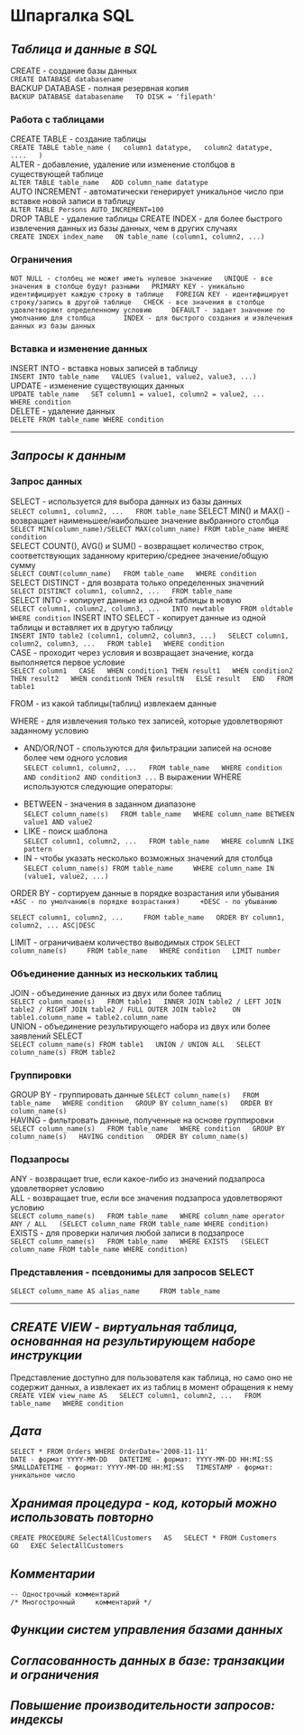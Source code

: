 # Шпаргалка SQL  

## *Таблица и данные в SQL*     
CREATE - создание базы данных   
`CREATE DATABASE databasename`  
BACKUP DATABASE - полная резервная копия  
`BACKUP DATABASE databasename  
TO DISK = 'filepath' ` 

###  Работа с таблицами     
CREATE TABLE - создание таблицы  
`CREATE TABLE table_name (  
    column1 datatype,  
    column2 datatype,  
   ....  
)`  
ALTER - добавление, удаление или изменение столбцов в существующей таблице  
`ALTER TABLE table_name  
ADD column_name datatype`  
AUTO INCREMENT - автоматически генерирует уникальное число при вставке новой записи в таблицу  
`ALTER TABLE Persons AUTO_INCREMENT=100`  
DROP TABLE - удаление таблицы
CREATE INDEX - для более быстрого извлечения данных из базы данных, чем в других случаях  
`CREATE INDEX index_name  
ON table_name (column1, column2, ...)`  

### Ограничения  
`NOT NULL - столбец не может иметь нулевое значение  
UNIQUE - все значения в столбце будут разными  
PRIMARY KEY - уникально идентифицирует каждую строку в таблице  
FOREIGN KEY - идентифицирует строку/запись в другой таблице  
CHECK - все значения в столбце удовлетворяют определенному условию    
DEFAULT - задает значение по умолчанию для столбца      
INDEX - для быстрого создания и извлечения данных из базы данных`    

###  Вставка и изменение данных  
INSERT INTO - вставка новых записей в таблицу   
`INSERT INTO table_name  
VALUES (value1, value2, value3, ...)`    
UPDATE - изменение существующих данных    
`UPDATE table_name  
SET column1 = value1, column2 = value2, ...  
WHERE condition`  
DELETE  - удаление данных  
`DELETE FROM table_name WHERE condition`  
___  


## *Запросы к данным*  
### Запрос данных 
SELECT - используется для выбора данных из базы данных   
`SELECT column1, column2, ...  
FROM table_name` 
SELECT MIN() и MAX() - возвращает наименьшее/наибольшее значение выбранного столбца  
`SELECT MIN(column_name)/SELECT MAX(column_name)
FROM table_name
WHERE condition`  
SELECT COUNT(), AVG() и SUM() - возвращает количество строк, соответствующих заданному критерию/среднее значение/общую сумму  
`SELECT COUNT(column_name)  
FROM table_name  
WHERE condition`  
SELECT DISTINCT - для возврата только определенных значений  
`SELECT DISTINCT column1, column2, ...  
FROM table_name`    
SELECT INTO - копирует данные из одной таблицы в новую    
`SELECT column1, column2, column3, ...  
INTO newtable   
FROM oldtable  
WHERE condition` 
INSERT INTO SELECT - копирует данные из одной таблицы и вставляет их в другую таблицу  
`INSERT INTO table2 (column1, column2, column3, ...)  
SELECT column1, column2, column3, ...  
FROM table1  
WHERE condition`    
CASE - проходит через условия и возвращает значение, когда выполняется первое условие  
`SELECT column1  
CASE  
    WHEN condition1 THEN result1  
    WHEN condition2 THEN result2  
    WHEN conditionN THEN resultN  
    ELSE result  
END  
FROM table1`    
 
FROM - из какой таблицы(таблиц) извлекаем данные  
 
WHERE - для извлечения только тех записей, которые удовлетворяют заданному условию 
 + AND/OR/NOT - спользуются для фильтрации записей на основе более чем одного условия  
 `SELECT column1, column2, ...  
FROM table_name  
WHERE condition AND condition2 AND condition3 ...`
В выражении WHERE используются следующие операторы:  
 - BETWEEN - значения в заданном диапазоне  
 `SELECT column_name(s)  
  FROM table_name  
  WHERE column_name BETWEEN value1 AND value2`  
 - LIKE - поиск шаблона   
  `SELECT column1, column2, ...  
   FROM table_name  
   WHERE columnN LIKE pattern`  
 - IN - чтобы указать несколько возможных значений для столбца  
 `SELECT column_name(s)
  FROM table_name    
  WHERE column_name IN (value1, value2, ...)`  
  
ORDER BY - сортируем данные в порядке возрастания или убывания    
`+ASC - по умолчанию(в порядке возрастания)    
 +DESC - по убыванию`
     
`SELECT column1, column2, ...    
FROM table_name  
ORDER BY column1, column2, ... ASC|DESC`  

LIMIT - ограничиваем количество выводимых строк 
`SELECT column_name(s)    
FROM table_name  
WHERE condition  
LIMIT number`  
 
### Объединение данных из нескольких таблиц   
JOIN - объединение данных из двух или более таблиц  
`SELECT column_name(s)  
 FROM table1  
 INNER JOIN table2 / LEFT JOIN table2 / RIGHT JOIN table2 / FULL OUTER JOIN table2   
 ON table1.column_name = table2.column_name`  
UNION - объединение результирующего набора из двух или более заявлений SELECT  
`SELECT column_name(s) FROM table1  
UNION / UNION ALL  
SELECT column_name(s) FROM table2`  
### Группировки  
GROUP BY - группировать данные 
`SELECT column_name(s)  
FROM table_name  
WHERE condition  
GROUP BY column_name(s)  
ORDER BY column_name(s)`  
HAVING - фильтровать данные, полученные на основе группировки 
`SELECT column_name(s)  
FROM table_name  
WHERE condition  
GROUP BY column_name(s)  
HAVING condition  
ORDER BY column_name(s)`    
### Подзапросы  
ANY  - возвращает true, если какое-либо из значений подзапроса удовлетворяет условию  
ALL - возвращает true, если все значения подзапроса удовлетворяют условию  
`SELECT column_name(s)  
FROM table_name  
WHERE column_name operator ANY / ALL  
(SELECT column_name FROM table_name WHERE condition)`  
EXISTS - для проверки наличия любой записи в подзапросе  
`SELECT column_name(s)  
FROM table_name  
WHERE EXISTS  
(SELECT column_name FROM table_name WHERE condition)`    
### Представления - псевдонимы для запросов SELECT  
`SELECT column_name AS alias_name    
 FROM table_name`      
___  
## *CREATE VIEW - виртуальная таблица, основанная на результирующем наборе инструкции* 
Представление доступно для пользователя как таблица, но само оно не содержит данных, а извлекает их из таблиц в момент обращения к нему  
`CREATE VIEW view_name AS  
SELECT column1, column2, ...  
FROM table_name  
WHERE condition`  
## *Дата*  
`SELECT * FROM Orders WHERE OrderDate='2008-11-11' `  
`DATE - формат YYYY-MM-DD  
DATETIME - формат: YYYY-MM-DD HH:MI:SS  
SMALLDATETIME - формат: YYYY-MM-DD HH:MI:SS  
TIMESTAMP - формат: уникальное число`  
## *Хранимая процедура - код, который можно использовать повторно*  
`CREATE PROCEDURE SelectAllCustomers  
AS  
SELECT * FROM Customers  
GO  
EXEC SelectAllCustomers`  

## *Комментарии*  
`-- Однострочный комментарий`    
`/* Многострочный    
комментарий */ `    

## *Функции систем управления базами данных*      
## *Согласованность данных в базе: транзакции и ограничения*      
## *Повышение производительности запросов: индексы*      
